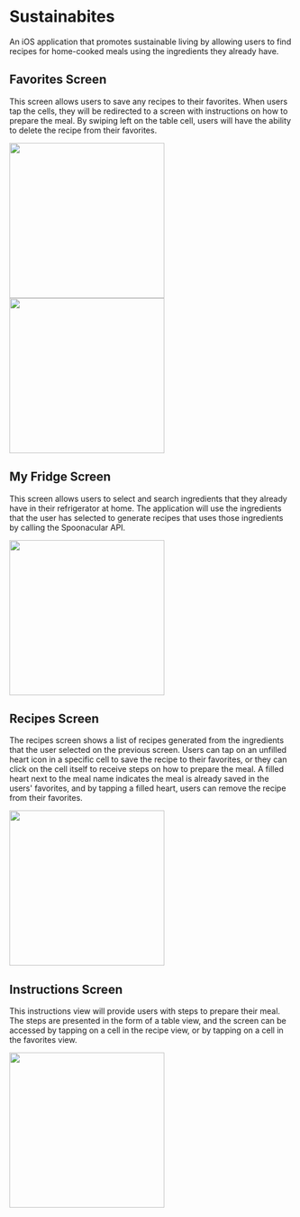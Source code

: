 # Sustainabites
An iOS application that promotes sustainable living by allowing users to find recipes for home-cooked meals using the ingredients they already have. 

## Favorites Screen 
This screen allows users to save any recipes to their favorites. When users tap the cells, they will be redirected to a screen with instructions on how to prepare the meal. By swiping left on the table cell, users will have the ability to delete the recipe from their favorites. 

<p float = "left">
  <img src="https://user-images.githubusercontent.com/40873892/104825095-ad551280-5825-11eb-9027-9cb963206cf4.png" width="275">
  <img src="https://user-images.githubusercontent.com/40873892/104825099-b645e400-5825-11eb-94e8-09f93cf555ec.png" width="275">
</p>

## My Fridge Screen 
This screen allows users to select and search ingredients that they already have in their refrigerator at home. The application will use the ingredients that the user has selected to generate recipes that uses those ingredients by calling the Spoonacular API. 

<p float = "left" 
  <img src="https://user-images.githubusercontent.com/40873892/104825116-c958b400-5825-11eb-801f-aa0f1f302acb.png" width="275"> 
  <img src="https://user-images.githubusercontent.com/40873892/104825119-cd84d180-5825-11eb-83aa-5ef68695e101.png" width="275">     
</p> 

## Recipes Screen
The recipes screen shows a list of recipes generated from the ingredients that the user selected on the previous screen. Users can tap on an unfilled heart icon in a specific cell to save the recipe to their favorites, or they can click on the cell itself to receive steps on how to prepare the meal. A filled heart next to the meal name indicates the meal is already saved in the users' favorites, and by tapping a filled heart, users can remove the recipe from their favorites. 

<img src="https://user-images.githubusercontent.com/40873892/104825131-e1c8ce80-5825-11eb-90a9-e5ec44a56a03.png" width="275">

## Instructions Screen 
This instructions view will provide users with steps to prepare their meal. The steps are presented in the form of a table view, and the screen can be accessed by tapping on a cell in the recipe view, or by tapping on a cell in the favorites view. 

<img src = "https://user-images.githubusercontent.com/40873892/104825121-d07fc200-5825-11eb-837c-a84f025a064a.png" width="275">

